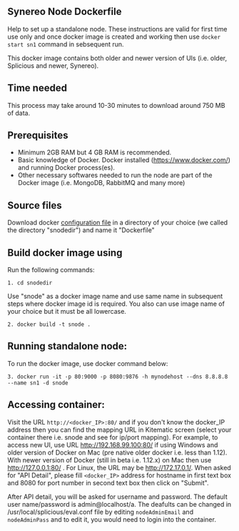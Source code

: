 
## Synereo Node Dockerfile

Help to set up a standalone node. These instructions are valid for first time use only and once docker image is created and working then use `docker start sn1` command in sebsequent run. 

This docker image contains both older and newer version of UIs (i.e. older, Splicious and newer, Synereo).

## Time needed

This process may take around 10-30 minutes to download around 750 MB of data. 

## Prerequisites
 * Minimum 2GB RAM but 4 GB RAM is recommended.
 * Basic knowledge of Docker. Docker installed (https://www.docker.com/) and running Docker process(es). 
 * Other necessary softwares needed to run the node are part of the Docker image (i.e. MongoDB, RabbitMQ and many more)

## Source files
Download docker [configuration file](https://raw.githubusercontent.com/synereo/dockernode/single/Dockerfile) in a directory of your choice (we called the directory "snodedir") and name it "Dockerfile"

## Build docker image using 
Run the following commands:

    1. cd snodedir

Use "snode" as a docker image name and use same name in subsequent steps where docker image id is required. You also can use image name of your choice but it must be all lowercase.

    2. docker build -t snode . 

## Running standalone node:
To run the docker image, use docker command below: 

    3. docker run -it -p 80:9000 -p 8080:9876 -h mynodehost --dns 8.8.8.8 --name sn1 -d snode 
  
## Accessing container:

Visit the URL `http://<docker_IP>:80/` and if you don't know the docker_IP address then you can find the mapping URL in Kitematic screen (select your container there i.e. snode and see for ip/port mapping). For example, to access new UI, use URL http://192.168.99.100:80/ if using Windows and older version of Docker on Mac (pre native older docker i.e. less than 1.12). With newer version of Docker (still in beta i.e. 1.12.x) on Mac then use http://127.0.0.1:80/ . For Linux, the URL may be http://172.17.0.1/. When asked for "API Detail", please fill `<docker_IP>` address for hostname in first text box and 8080 for port number in second text box then click on "Submit". 

After API detail, you will be asked for username and password. The default user name/password is admin@localhost/a. The deafults can be changed in /usr/local/splicious/eval.conf file by editing `nodeAdminEmail` and `nodeAdminPass` and to edit it, you would need to login into the container.
